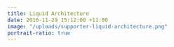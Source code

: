 ```yaml
---
title: Liquid Architecture
date: 2016-11-29 15:12:00 +11:00
image: "/uploads/supporter-liquid-architecture.png"
portrait-ratio: true
---
```



